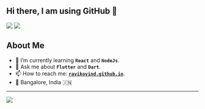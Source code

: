 ## Hi there, I am using GitHub 👋


[![](https://img.shields.io/badge/LinkedIn-ravikovind-blue)](https://www.linkedin.com/in/ravikovind/)
[![](https://img.shields.io/badge/Website-ravikovind.github.io-red)](https://ravikovind.github.io/)


## About Me
- 🌱 I’m currently learning **`React`** and **`NodeJs`**.
- 💬 Ask me about **`Flutter`** and **`Dart`**.
- 📫 How to reach me: [**`ravikovind.github.io`**](https://ravikovind.github.io/).
- 📍 Bangalore, India 🇮🇳

---
[![](https://visitcount.itsvg.in/api?id=ravikovind&icon=2&color=0)](https://visitcount.itsvg.in)

